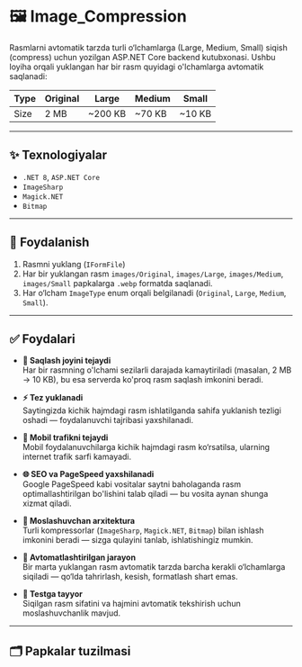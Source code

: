 # 🖼️ Image_Compression

Rasmlarni avtomatik tarzda turli o‘lchamlarga (Large, Medium, Small) siqish (compress) uchun yozilgan ASP.NET Core backend kutubxonasi. Ushbu loyiha orqali yuklangan har bir rasm quyidagi o'lchamlarga avtomatik saqlanadi:

| Type    | Original | Large   | Medium  | Small  |
|---------|----------|---------|---------|--------|
| Size    | 2 MB     | ~200 KB | ~70 KB  | ~10 KB |

---

## ✨ Texnologiyalar

- `.NET 8`, `ASP.NET Core`
- `ImageSharp`
- `Magick.NET`
- `Bitmap`

---

## 🔧 Foydalanish

1. Rasmni yuklang (`IFormFile`)
2. Har bir yuklangan rasm `images/Original`, `images/Large`, `images/Medium`, `images/Small` papkalarga `.webp` formatda saqlanadi.
3. Har o‘lcham `ImageType` enum orqali belgilanadi (`Original`, `Large`, `Medium`, `Small`).

---

## ✅ Foydalari

- **💾 Saqlash joyini tejaydi**  
  Har bir rasmning o'lchami sezilarli darajada kamaytiriladi (masalan, 2 MB → 10 KB), bu esa serverda ko'proq rasm saqlash imkonini beradi.

- **⚡ Tez yuklanadi**  
  Saytingizda kichik hajmdagi rasm ishlatilganda sahifa yuklanish tezligi oshadi — foydalanuvchi tajribasi yaxshilanadi.

- **📱 Mobil trafikni tejaydi**  
  Mobil foydalanuvchilarga kichik hajmdagi rasm ko‘rsatilsa, ularning internet trafik sarfi kamayadi.

- **🌐 SEO va PageSpeed yaxshilanadi**  
  Google PageSpeed kabi vositalar saytni baholaganda rasm optimallashtirilgan bo'lishini talab qiladi — bu vosita aynan shunga xizmat qiladi.

- **🧩 Moslashuvchan arxitektura**  
  Turli kompressorlar (`ImageSharp`, `Magick.NET`, `Bitmap`) bilan ishlash imkonini beradi — sizga qulayini tanlab, ishlatishingiz mumkin.

- **🔄 Avtomatlashtirilgan jarayon**  
  Bir marta yuklangan rasm avtomatik tarzda barcha kerakli o‘lchamlarga siqiladi — qo‘lda tahrirlash, kesish, formatlash shart emas.

- **🧪 Testga tayyor**  
  Siqilgan rasm sifatini va hajmini avtomatik tekshirish uchun moslashuvchanlik mavjud.

---

## 🗂️ Papkalar tuzilmasi


